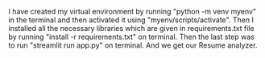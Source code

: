 I have created my virtual environment by running "python -m venv myenv" in the terminal and then activated it using "myenv/scripts/activate".
Then I installed all the necessary libraries which are given in requirements.txt file by running "install -r requirements.txt" on terminal.
Then the last step was to run "streamlit run app.py" on terminal. And we get our Resume analyzer.
